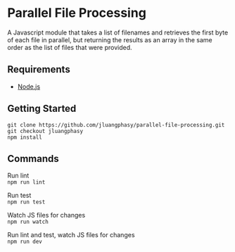 # Parallel File Processing

A Javascript module that takes a list of filenames and retrieves the first byte of each file in parallel, but returning the results as an array in the same order as the list of files that were provided.

## Requirements

- [Node.js](https://nodejs.org/en/)

## Getting Started

```
git clone https://github.com/jluangphasy/parallel-file-processing.git
git checkout jluangphasy
npm install
```

## Commands

Run lint
<br>
`npm run lint`

Run test
<br>
`npm run test`

Watch JS files for changes
<br>
`npm run watch`

Run lint and test, watch JS files for changes
<br>
`npm run dev`
